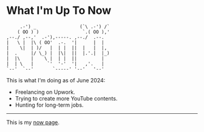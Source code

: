 # What I'm Up To Now

```
     .-') _                (`\ .-') /`
    ( OO ) )                `.( OO ),'
,--./ ,--,'  .-'),-----. ,--./  .--.  
|   \ |  |\ ( OO'  .-.  '|      |  |  
|    \|  | )/   |  | |  ||  |   |  |, 
|  .     |/ \_) |  |\|  ||  |.'.|  |_)
|  |\    |    \ |  | |  ||         |  
|  | \   |     `'  '-'  '|   ,'.   |  
`--'  `--'       `-----' '--'   '--'
```

This is what I'm doing as of June 2024:

- Freelancing on Upwork.
- Trying to create more YouTube contents.
- Hunting for long-term jobs.

---

This is my [now page](https://nownownow.com/about).
